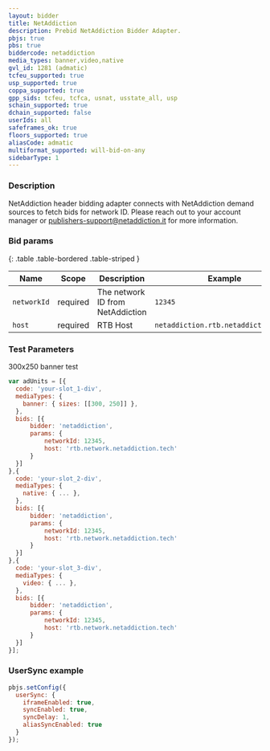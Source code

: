```yaml
---
layout: bidder
title: NetAddiction
description: Prebid NetAddiction Bidder Adapter.
pbjs: true
pbs: true
biddercode: netaddiction
media_types: banner,video,native
gvl_id: 1281 (admatic)
tcfeu_supported: true
usp_supported: true
coppa_supported: true
gpp_sids: tcfeu, tcfca, usnat, usstate_all, usp
schain_supported: true
dchain_supported: false
userIds: all
safeframes_ok: true
floors_supported: true
aliasCode: admatic
multiformat_supported: will-bid-on-any
sidebarType: 1
---
```


### Description

NetAddiction header bidding adapter connects with NetAddiction demand sources to fetch bids for network ID. Please reach out to your account manager or <publishers-support@netaddiction.it> for more information.

### Bid params

{: .table .table-bordered .table-striped }

| Name        | Scope    | Description                         | Example  | Type     |
|-------------|----------|-------------------------------------|----------|----------|
| `networkId` | required | The network ID from NetAddiction | `12345` | `number` |
| `host` | required | RTB Host | `netaddiction.rtb.netaddiction.tech` | `string` |

### Test Parameters

300x250 banner test

```javascript
var adUnits = [{
  code: 'your-slot_1-div',
  mediaTypes: {
    banner: { sizes: [[300, 250]] },
  },
  bids: [{
      bidder: 'netaddiction',
      params: { 
          networkId: 12345,
          host: 'rtb.network.netaddiction.tech'
      }
  }]
},{
  code: 'your-slot_2-div',
  mediaTypes: {
    native: { ... },
  },
  bids: [{
      bidder: 'netaddiction',
      params: { 
          networkId: 12345,
          host: 'rtb.network.netaddiction.tech'
      }
  }]
},{
  code: 'your-slot_3-div',
  mediaTypes: {
    video: { ... },
  },
  bids: [{
      bidder: 'netaddiction',
      params: { 
          networkId: 12345,
          host: 'rtb.network.netaddiction.tech'
      }
  }]
}];
```

### UserSync example

```javascript
pbjs.setConfig({
  userSync: {
    iframeEnabled: true,
    syncEnabled: true,
    syncDelay: 1,
    aliasSyncEnabled: true
  }
});
```
